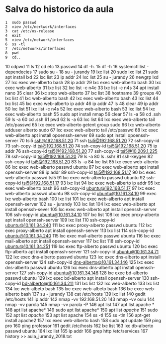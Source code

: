 # Salva do historico da aula

    1  sudo passwd
    2  view /etc/nertwork/interfaces
    3  cat /etc/os-release 
    4  exit
    5  view /etc/network/interfaces
    6  ss -tl
    7  /etc/networks/interfaces
    8  pwd
    9  cd..
   10  cdpwd
   11  ls
   12  cd etc
   13  passwd
   14  df -h.
   15  df -h
   16  systemctl list -dependecies
   17  sudo su -
   18  su - jurandy
   19  lxc list
   20  sudo lxc list
   21  sudo apt install lxd
   22  lxc list
   23  ip addr
   24  lxc list
   25  su - jurandy
   26  newgrp lxd
   27  lxc exec we-alberto bash
   28  ip addr
   29  lxc exec web-alberto bash
   30  lxc exec web-alberto
   31  lxc list
   32  lxc list -c n4c
   33  lxc list -c n4s
   34  apt install nano
   35  clear
   36  lxc stop web-alberto
   37  lxc list
   38  hostname
   39  groups
   40  lxc list
   41  lxc web-alberto bash
   42  lxc exec web-alberto bash
   43  lxc list
   44  lxc list
   45  lxc exec web-alberto ip addr
   46  ip addr
   47  ls
   48  clear
   49  ip addr
   50  lxc list
   51  lxc list -c n4s
   52  lxc exec web-alberto bash
   53  lxc list
   54  lxc exec web-alberto bash
   55  sudo apt install nmap
   56  clear
   57  ls -a
   58  cd .ssh
   59  ls -a
   60  cd .ssh
   61  pwd
   62  ls -a
   63  lxc list
   64  lxc exec web-alberto tail /etc/passwd
   65  lxc exec web-alberto getent group sudo
   66  lxc web-alberto adduser alberto sudo
   67  lxc exec web-alberto tail /etc/passwd
   68  lxc exec web-alberto apt install opoenssh-server
   69  sudo  apt install opoenssh-server
   70  tsi5 ssh@192.168.51.20
   71  ssh tsi5@192.168.51.20
   72  ssh-copy-id
   73  ssh-copy-id tsi@192.168.51.20
   74  ssh-copy-id tsi5@192.168.51.20
   75  ip addr
   76  ssh-copy-id tsi5@192.168.51.20
   77  ssh-copy-id tsi5@10.209.1.225
   78  ssh-copy-id tsi5@192.168.51.20
   79  ls -a
   80  ls .ssh/
   81  ssh-keygen
   82  ssh-copy-id tsi5@192.168.51.20
   83  ls -a
   84  lxc list
   85  lxc exec web-alberto
   86  lxc exec web-alberto passwd ubuntu
   87  lxc exec web-alberto apt install openssh-server
   88  ip addr
   89  ssh-copy-id tsi5@192.168.51.17
   90  lxc exec web-alberto passwd tsi5
   91  lxc exec web-alberto passwd ubuntu
   92  ssh-copy-id tsi5@192.168.51.17
   93  lxc list
   94  lxc exec web-alberto ip addr
   95  lxc exec web-alberto bash
   96  ssh-copy-id ubuntu@192.168.51.17
   97  lxc exec web-alberto passwd ubuntu
   98  ssh-copy-id ubuntu@10.161.34.10
   99  exec lxc web-alberto bash
  100  lxc list
  101  lxc exec web-alberto apt install openssh-server
  102  su - jurandy
  103  lxc list
  104  lxc exec web-alberto apt install openssh-sever
  105  lxc exec web-alberto apt install openssh-server
  106  ssh-copy-id ubuntu@10.161.34.10
  107  lxc list
  108  lxc exec proxy-alberto apt install openssh-server
  109  lxc list
  110  ssh-copy-id ubuntu@10.161.34.240
  111  lxc exec proxy-alberto passwd ubuntu
  112  lxc exec proxy-alberto apt install openssh-server
  113  lxc list
  114  ssh-copy-id ubuntu@10.161.34.240
  115  lxc exec mail-alberto passwd ubuntu
  116  lxc exec mail-alberto apt install openssh-server
  117  lxc list
  118  ssh-copy-id ubuntu@10.161.34.251
  119  lxc exec ftp-alberto passwd ubuntu
  120  lxc exec ftp-alberto apt install openssh-server
  121  ssh-copy-id ubuntu@10.161.34.71
  122  lxc exec dns-alberto passwd ubuntu
  123  lxc exec dns-alberto apt install openssh-server
  124  ssh-copy-id dns-alberto@10.161.34.146
  125  lxc exec dns-alberto passwd ubuntu
  126  lxc exec dns-alberto apt install openssh-server
  127  ssh-copy-id ubuntu@10.161.34.146
  128  lxc exec bd-alberto passwd ubuntu
  129  lxc exec bd-alberto apt install openssh-server
  130  ssh-copy-id bd-alberto@10.161.34.211
  131  lxc list
  132  lxc web-alberto
  133  lxc list
  134  lxc web-albeto bash
  135  lxc exec web-albeto bash
  136  lxc exec web-alberto bash
  137  su - jurandy
  138  cat /etc/hosts
  139  lxc list
  140  gedit /etc/hosts
  141  ip addr
  142  nmap -vv 192.168.51.20
  143  nmap -vv oulu
  144  nmap -vv parola
  145  nmap -vv parola -P
  146  apt list
  147  apt list apache *
  148  apt list apache*
  149  sudo apt list apache*
  150  apt list *apache*
  151  sudo
  152  apt list *apache*
  153  apt list apache
  154  ss -tl
  155  ss -tln
  156  apt-get install apache2
  157  lxc exec web-alberto bash
  158  sudo apt update
  159  ping pro
  160  ping professor
  161  gedit  /etc/hosts
  162  lxc list
  163  lxc db-alberto passwd ubuntu
  164  lxc list
  165  ip addr
  166  grep http /etc/services
  167  history >> aula_jurandy_2018.txt
